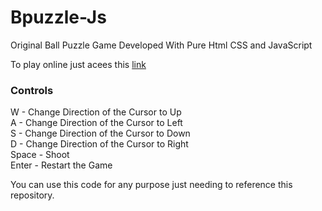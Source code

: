 # Bpuzzle-Js

Original Ball Puzzle Game Developed With Pure Html CSS and JavaScript

To play online just acees this [link](https://jsnakeacg.000webhostapp.com/BPuzzle%20Js/index.html)

### Controls

W - Change Direction of the Cursor to Up\
A - Change Direction of the Cursor to Left\
S - Change Direction of the Cursor to Down\
D - Change Direction of the Cursor to Right\
Space - Shoot\
Enter - Restart the Game

You can use this code for any purpose just needing to reference this repository.
